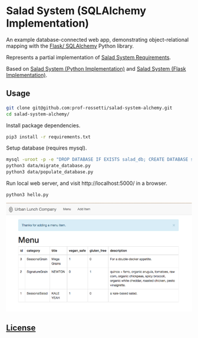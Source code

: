 # Salad System (SQLAlchemy Implementation)

An example database-connected web app,
 demonstrating object-relational mapping with the [Flask/ SQLAlchemy](http://flask-sqlalchemy.pocoo.org/2.1/) Python library.

Represents a partial implementation of [Salad System Requirements](https://github.com/gwu-business/salad-system-requirements).

Based on [Salad System (Python Implementation)](https://github.com/prof-rossetti/salad-system-py)
 and [Salad System (Flask Implementation)](https://github.com/prof-rossetti/salad-system-flask).

## Usage

```` sh
git clone git@github.com:prof-rossetti/salad-system-alchemy.git
cd salad-system-alchemy/
````

Install package dependencies.

```` sh
pip3 install -r requirements.txt
````

Setup database (requires mysql).

```` sh
mysql -uroot -p -e "DROP DATABASE IF EXISTS salad_db; CREATE DATABASE salad_db;"
python3 data/migrate_database.py
python3 data/populate_database.py
````

Run local web server, and visit http://localhost:5000/ in a browser.

```` sh
python3 hello.py
````

![a screenshot depicting a menu page with an alert message at the top which reads: 'thanks for adding a menu item'](static/images/menu-screenshot.png)

## [License](LICENSE)
